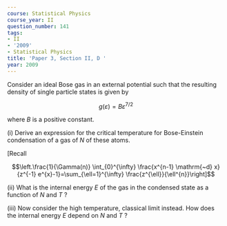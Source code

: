 ```yaml
---
course: Statistical Physics
course_year: II
question_number: 141
tags:
- II
- '2009'
- Statistical Physics
title: 'Paper 3, Section II, D '
year: 2009
---
```




Consider an ideal Bose gas in an external potential such that the resulting density of single particle states is given by

$$g(\varepsilon)=B \varepsilon^{7 / 2}$$

where $B$ is a positive constant.

(i) Derive an expression for the critical temperature for Bose-Einstein condensation of a gas of $N$ of these atoms.

[Recall

$$\left.\frac{1}{\Gamma(n)} \int_{0}^{\infty} \frac{x^{n-1} \mathrm{~d} x}{z^{-1} e^{x}-1}=\sum_{\ell=1}^{\infty} \frac{z^{\ell}}{\ell^{n}}\right]$$

(ii) What is the internal energy $E$ of the gas in the condensed state as a function of $N$ and $T$ ?

(iii) Now consider the high temperature, classical limit instead. How does the internal energy $E$ depend on $N$ and $T$ ?